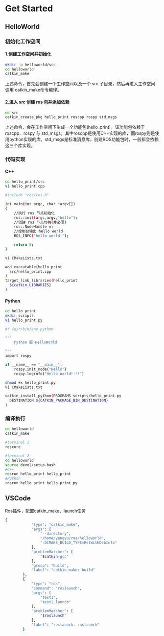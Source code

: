 # Get Started

## HelloWorld

### 初始化工作空间

#### 1.创建工作空间并初始化

```bash
mkdir -p helloworld/src
cd helloworld
catkin_make
```

上述命令，首先会创建一个工作空间以及一个 src 子目录，然后再进入工作空间调用 catkin_make命令编译。

#### 2.进入 src 创建 ros 包并添加依赖

```bash
cd src
catkin_create_pkg hello_print roscpp rospy std_msgs
```

上述命令，会在工作空间下生成一个功能包(hello_print)，该功能包依赖于 roscpp、rospy 与 std_msgs，其中roscpp是使用C++实现的库，而rospy则是使用python实现的库，std_msgs是标准消息库，创建ROS功能包时，一般都会依赖这三个库实现。

### 代码实现

#### C++

```bash
cd hello_print/src
vi hello_print.cpp

#include "ros/ros.h"

int main(int argc, char *argv[])
{
    //执行 ros 节点初始化
    ros::init(argc,argv,"hello");
    //创建 ros 节点句柄(非必须)
    ros::NodeHandle n;
    //控制台输出 hello world
    ROS_INFO("hello world!");

    return 0;
}

vi CMakeLists.txt

add_executable(hello_print
  src/hello_print.cpp
)
target_link_libraries(hello_print
  ${catkin_LIBRARIES}
)
```

#### Python

```bash
cd hello_print
mkdir scripts
vi hello_print.py

#! /usr/bin/env python

"""
    Python 版 HelloWorld

"""
import rospy

if __name__ == "__main__":
    rospy.init_node("Hello")
    rospy.loginfo("Hello World!!!!")

chmod +x hello_print.py
vi CMakeLists.txt

catkin_install_python(PROGRAMS scripts/hello_print.py
  DESTINATION ${CATKIN_PACKAGE_BIN_DESTINATION}
)

```

### 编译执行

```bash
cd helloworld
catkin_make
```

```bash
#terminal 1
roscore

#terminal 2
cd helloworld
source devel/setup.bash
#C++
rosrun hello_print hello_print
#Python
rosrun hello_print hello_print.py
```

## VSCode

Ros插件，配置catkin_make、launch任务

```bash
{
			"type": "catkin_make",
			"args": [
				"--directory",
				"/home/yangyu/ros/helloworld",
				"-DCMAKE_BUILD_TYPE=RelWithDebInfo"
			],
			"problemMatcher": [
				"$catkin-gcc"
			],
			"group": "build",
			"label": "catkin_make: build"
		},
		{
			"type": "ros",
			"command": "roslaunch",
			"args": [
				"test1",
				"test1.launch"
			],
			"problemMatcher": [
				"$roslaunch"
			],
			"label": "roslaunch: roslaunch"
		}
```
